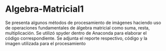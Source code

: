# Algebra-Matricial1

Se presenta algunos métodos de procesamiento de imágenes haciendo uso de operaciones fundamentales de álgebra matricial como suma, resta, multiplicación.
Se utilizó spyder dentro de Anaconda para elaborar el código correspondiente.
Se adjunta el reporte respectivo, código y la imagen utilizada para el procesamiento
